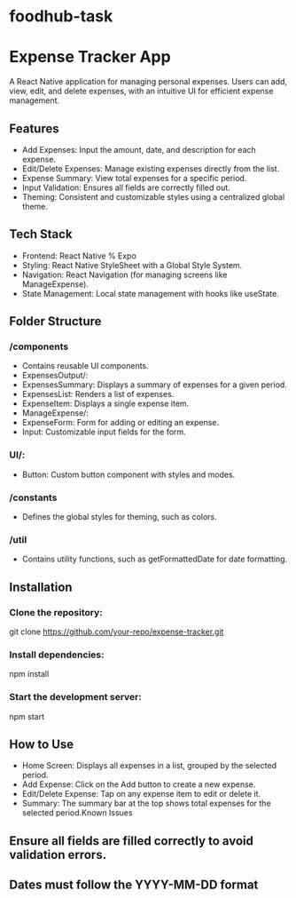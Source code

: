 # foodhub-task

# **Expense Tracker App**
A React Native application for managing personal expenses. Users can add, view, edit, and delete expenses, with an intuitive UI for efficient expense management.

## Features
- Add Expenses: Input the amount, date, and description for each expense.
- Edit/Delete Expenses: Manage existing expenses directly from the list.
- Expense Summary: View total expenses for a specific period.
- Input Validation: Ensures all fields are correctly filled out.
- Theming: Consistent and customizable styles using a centralized global theme.

## Tech Stack
- Frontend: React Native % Expo
- Styling: React Native StyleSheet with a Global Style System.
- Navigation: React Navigation (for managing screens like ManageExpense).
- State Management: Local state management with hooks like useState.

## Folder Structure
### /components
- Contains reusable UI components.
- ExpensesOutput/:
- ExpensesSummary: Displays a summary of expenses for a given period.
- ExpensesList: Renders a list of expenses.
- ExpenseItem: Displays a single expense item.
- ManageExpense/:
- ExpenseForm: Form for adding or editing an expense.
- Input: Customizable input fields for the form.
### UI/:
- Button: Custom button component with styles and modes.
### /constants
- Defines the global styles for theming, such as colors.
### /util
- Contains utility functions, such as getFormattedDate for date formatting.

## Installation
### Clone the repository:
git clone https://github.com/your-repo/expense-tracker.git
### Install dependencies:
npm install
### Start the development server:
npm start

## How to Use
- Home Screen: Displays all expenses in a list, grouped by the selected period.
- Add Expense: Click on the Add button to create a new expense.
- Edit/Delete Expense: Tap on any expense item to edit or delete it.
- Summary: The summary bar at the top shows total expenses for the selected period.Known Issues

## Ensure all fields are filled correctly to avoid validation errors.
## Dates must follow the YYYY-MM-DD format
